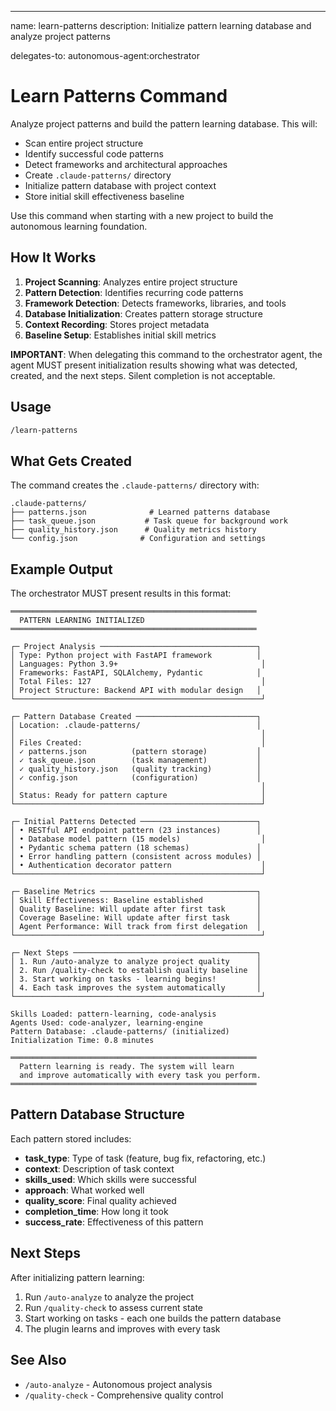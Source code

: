 ---
name: learn-patterns
description: Initialize pattern learning database and analyze project patterns

delegates-to: autonomous-agent:orchestrator

# Learn Patterns Command

Analyze project patterns and build the pattern learning database. This will:

- Scan entire project structure
- Identify successful code patterns
- Detect frameworks and architectural approaches
- Create `.claude-patterns/` directory
- Initialize pattern database with project context
- Store initial skill effectiveness baseline

Use this command when starting with a new project to build the autonomous learning foundation.

## How It Works

1. **Project Scanning**: Analyzes entire project structure
2. **Pattern Detection**: Identifies recurring code patterns
3. **Framework Detection**: Detects frameworks, libraries, and tools
4. **Database Initialization**: Creates pattern storage structure
5. **Context Recording**: Stores project metadata
6. **Baseline Setup**: Establishes initial skill metrics

**IMPORTANT**: When delegating this command to the orchestrator agent, the agent MUST present initialization results showing what was detected, created, and the next steps. Silent completion is not acceptable.

## Usage

```bash
/learn-patterns
```

## What Gets Created

The command creates the `.claude-patterns/` directory with:

```
.claude-patterns/
├── patterns.json              # Learned patterns database
├── task_queue.json           # Task queue for background work
├── quality_history.json      # Quality metrics history
└── config.json              # Configuration and settings
```

## Example Output

The orchestrator MUST present results in this format:

```
═══════════════════════════════════════════════════════
  PATTERN LEARNING INITIALIZED
═══════════════════════════════════════════════════════

┌─ Project Analysis ───────────────────────────────────┐
│ Type: Python project with FastAPI framework          │
│ Languages: Python 3.9+                                │
│ Frameworks: FastAPI, SQLAlchemy, Pydantic            │
│ Total Files: 127                                      │
│ Project Structure: Backend API with modular design   │
└───────────────────────────────────────────────────────┘

┌─ Pattern Database Created ───────────────────────────┐
│ Location: .claude-patterns/                          │
│                                                       │
│ Files Created:                                        │
│ ✓ patterns.json          (pattern storage)           │
│ ✓ task_queue.json        (task management)           │
│ ✓ quality_history.json   (quality tracking)          │
│ ✓ config.json            (configuration)             │
│                                                       │
│ Status: Ready for pattern capture                     │
└───────────────────────────────────────────────────────┘

┌─ Initial Patterns Detected ──────────────────────────┐
│ • RESTful API endpoint pattern (23 instances)        │
│ • Database model pattern (15 models)                  │
│ • Pydantic schema pattern (18 schemas)               │
│ • Error handling pattern (consistent across modules) │
│ • Authentication decorator pattern                    │
└───────────────────────────────────────────────────────┘

┌─ Baseline Metrics ───────────────────────────────────┐
│ Skill Effectiveness: Baseline established            │
│ Quality Baseline: Will update after first task       │
│ Coverage Baseline: Will update after first task      │
│ Agent Performance: Will track from first delegation  │
└───────────────────────────────────────────────────────┘

┌─ Next Steps ─────────────────────────────────────────┐
│ 1. Run /auto-analyze to analyze project quality      │
│ 2. Run /quality-check to establish quality baseline  │
│ 3. Start working on tasks - learning begins!         │
│ 4. Each task improves the system automatically       │
└───────────────────────────────────────────────────────┘

Skills Loaded: pattern-learning, code-analysis
Agents Used: code-analyzer, learning-engine
Pattern Database: .claude-patterns/ (initialized)
Initialization Time: 0.8 minutes

═══════════════════════════════════════════════════════
  Pattern learning is ready. The system will learn
  and improve automatically with every task you perform.
═══════════════════════════════════════════════════════
```

## Pattern Database Structure

Each pattern stored includes:

- **task_type**: Type of task (feature, bug fix, refactoring, etc.)
- **context**: Description of task context
- **skills_used**: Which skills were successful
- **approach**: What worked well
- **quality_score**: Final quality achieved
- **completion_time**: How long it took
- **success_rate**: Effectiveness of this pattern

## Next Steps

After initializing pattern learning:

1. Run `/auto-analyze` to analyze the project
2. Run `/quality-check` to assess current state
3. Start working on tasks - each one builds the pattern database
4. The plugin learns and improves with every task

## See Also

- `/auto-analyze` - Autonomous project analysis
- `/quality-check` - Comprehensive quality control
